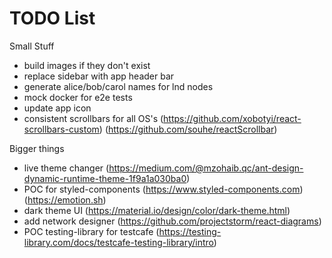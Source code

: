 # TODO List

Small Stuff

- build images if they don't exist
- replace sidebar with app header bar
- generate alice/bob/carol names for lnd nodes
- mock docker for e2e tests
- update app icon
- consistent scrollbars for all OS's (https://github.com/xobotyi/react-scrollbars-custom) (https://github.com/souhe/reactScrollbar)

Bigger things

- live theme changer (https://medium.com/@mzohaib.qc/ant-design-dynamic-runtime-theme-1f9a1a030ba0)
- POC for styled-components (https://www.styled-components.com) (https://emotion.sh)
- dark theme UI (https://material.io/design/color/dark-theme.html)
- add network designer (https://github.com/projectstorm/react-diagrams)
- POC testing-library for testcafe (https://testing-library.com/docs/testcafe-testing-library/intro)
